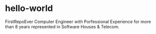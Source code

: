 # hello-world
FirstRepoEver
Computer Engineer with Porfessional Experience for more than 8 years represented in Software Houses & Telecom.
